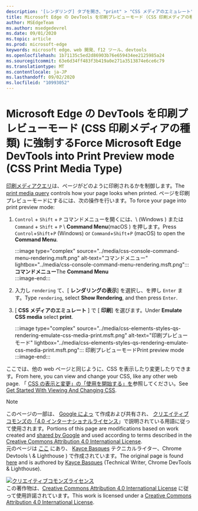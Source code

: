 ```yaml
---
description: '[レンダリング] タブを開き、"print" > "CSS メディアのエミュレート" を選択します。'
title: Microsoft Edge の DevTools を印刷プレビューモード (CSS 印刷メディアの種類) に強制する
author: MSEdgeTeam
ms.author: msedgedevrel
ms.date: 09/01/2020
ms.topic: article
ms.prod: microsoft-edge
keywords: microsoft edge、web 開発、f12 ツール、devtools
ms.openlocfilehash: 1b71135c5ed2d86903b76e659434ee2125985a24
ms.sourcegitcommit: 63e6d34ff483f3b419a0e271a3513874e6ce6c79
ms.translationtype: MT
ms.contentlocale: ja-JP
ms.lasthandoff: 09/02/2020
ms.locfileid: "10993052"
---
```

<!-- Copyright Kayce Basques 

   Licensed under the Apache License, Version 2.0 (the "License");
   you may not use this file except in compliance with the License.
   You may obtain a copy of the License at

       https://www.apache.org/licenses/LICENSE-2.0

   Unless required by applicable law or agreed to in writing, software
   distributed under the License is distributed on an "AS IS" BASIS,
   WITHOUT WARRANTIES OR CONDITIONS OF ANY KIND, either express or implied.
   See the License for the specific language governing permissions and
   limitations under the License.  -->





# <span data-ttu-id="753a8-104">Microsoft Edge の DevTools を印刷プレビューモード (CSS 印刷メディアの種類) に強制する</span><span class="sxs-lookup"><span data-stu-id="753a8-104">Force Microsoft Edge DevTools into Print Preview mode (CSS Print Media Type)</span></span>   



<span data-ttu-id="753a8-105">[印刷メディアクエリ][MDNUsingMediaQueries]は、ページがどのように印刷されるかを制御します。</span><span class="sxs-lookup"><span data-stu-id="753a8-105">The [print media query][MDNUsingMediaQueries] controls how your page looks when printed.</span></span>  <span data-ttu-id="753a8-106">ページを印刷プレビューモードにするには、次の操作を行います。</span><span class="sxs-lookup"><span data-stu-id="753a8-106">To force your page into print preview mode:</span></span>  

1.  <span data-ttu-id="753a8-107">`Control` + `Shift` + `P` コマンドメニューを開くには、\ (Windows \) または `Command` + `Shift` + `P` \ **Command Menu**(macOS \) を押します。</span><span class="sxs-lookup"><span data-stu-id="753a8-107">Press `Control`+`Shift`+`P` \(Windows\) or `Command`+`Shift`+`P` \(macOS\) to open the **Command Menu**.</span></span>  
    
    :::image type="complex" source="../media/css-console-command-menu-rendering.msft.png" alt-text="コマンドメニュー" lightbox="../media/css-console-command-menu-rendering.msft.png":::
       <span data-ttu-id="753a8-109">**コマンドメニュー**</span><span class="sxs-lookup"><span data-stu-id="753a8-109">The **Command Menu**</span></span>  
    :::image-end:::  
    
1.  <span data-ttu-id="753a8-110">入力し `rendering` て、[ **レンダリングの表示**] を選択し、を押し `Enter` ます。</span><span class="sxs-lookup"><span data-stu-id="753a8-110">Type `rendering`, select **Show Rendering**, and then press `Enter`.</span></span>  
1.  <span data-ttu-id="753a8-111">[ **CSS メディアのエミュレート** ] で [ **印刷**] を選びます。</span><span class="sxs-lookup"><span data-stu-id="753a8-111">Under **Emulate CSS media** select **print**.</span></span>  
    
    :::image type="complex" source="../media/css-elements-styles-qs-rendering-emulate-css-media-print.msft.png" alt-text="印刷プレビューモード" lightbox="../media/css-elements-styles-qs-rendering-emulate-css-media-print.msft.png":::
       <span data-ttu-id="753a8-113">印刷プレビューモード</span><span class="sxs-lookup"><span data-stu-id="753a8-113">Print preview mode</span></span>  
    :::image-end:::  
    
<span data-ttu-id="753a8-114">ここでは、他の web ページと同じように、CSS を表示したり変更したりできます。</span><span class="sxs-lookup"><span data-stu-id="753a8-114">From here, you can view and change your CSS, like any other web page.</span></span>  <span data-ttu-id="753a8-115">「 [CSS の表示と変更」の「使用を開始する」を][DevToolsCSSGetStarted]参照してください。</span><span class="sxs-lookup"><span data-stu-id="753a8-115">See [Get Started With Viewing And Changing CSS][DevToolsCSSGetStarted].</span></span>  

<!--  
 


-->  

<!-- links -->  

[MicrosoftEdgeDevTools]: ../../devtools-guide-chromium.md "Microsoft Edge (Chromium) 開発者ツール |Microsoft ドキュメント"  
[DevToolsCSSGetStarted]: ./index.md "CSS の表示と変更の概要 |Microsoft ドキュメント"  

[MDNUsingMediaQueries]: https://developer.mozilla.org/docs/Web/CSS/Media_Queries/Using_media_queries "メディアクエリを使用する |MDN"  

> [!NOTE]
> <span data-ttu-id="753a8-119">このページの一部は、 [Google によっ][GoogleSitePolicies] て作成および共有され、 [クリエイティブコモンズの「4.0 インターナショナルライセンス][CCA4IL]」で説明されている用語に従って使用されます。</span><span class="sxs-lookup"><span data-stu-id="753a8-119">Portions of this page are modifications based on work created and [shared by Google][GoogleSitePolicies] and used according to terms described in the [Creative Commons Attribution 4.0 International License][CCA4IL].</span></span>  
> <span data-ttu-id="753a8-120">元のページは [ここ](https://developers.google.com/web/tools/chrome-devtools/css/print-preview) にあり、 [Kayce Basques][KayceBasques] テクニカルライター、Chrome Devtools \ & Lighthouse \) で作成されています。</span><span class="sxs-lookup"><span data-stu-id="753a8-120">The original page is found [here](https://developers.google.com/web/tools/chrome-devtools/css/print-preview) and is authored by [Kayce Basques][KayceBasques] \(Technical Writer, Chrome DevTools \& Lighthouse\).</span></span>  

[![クリエイティブコモンズライセンス][CCby4Image]][CCA4IL]  
<span data-ttu-id="753a8-122">この著作物は、[Creative Commons Attribution 4.0 International License][CCA4IL] に従って使用許諾されています。</span><span class="sxs-lookup"><span data-stu-id="753a8-122">This work is licensed under a [Creative Commons Attribution 4.0 International License][CCA4IL].</span></span>  

[CCA4IL]: https://creativecommons.org/licenses/by/4.0  
[CCby4Image]: https://i.creativecommons.org/l/by/4.0/88x31.png  
[GoogleSitePolicies]: https://developers.google.com/terms/site-policies  
[KayceBasques]: https://developers.google.com/web/resources/contributors/kaycebasques  
